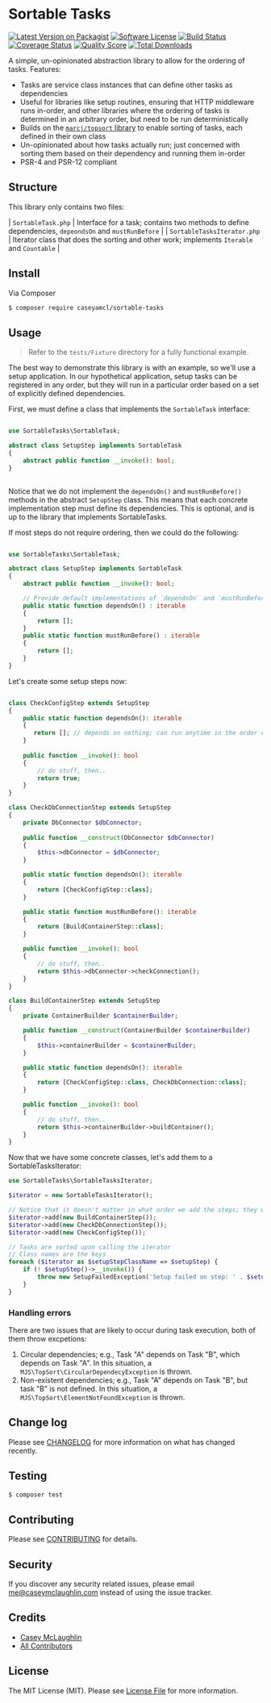 # Sortable Tasks

[![Latest Version on Packagist][ico-version]][link-packagist]
[![Software License][ico-license]](LICENSE.md)
[![Build Status][ico-travis]][link-travis]
[![Coverage Status][ico-scrutinizer]][link-scrutinizer]
[![Quality Score][ico-code-quality]][link-code-quality]
[![Total Downloads][ico-downloads]][link-downloads]

A simple, un-opinionated abstraction library to allow for the ordering of tasks.  Features:

* Tasks are service class instances that can define other tasks as dependencies
* Useful for libraries like setup routines, ensuring that HTTP middleware runs in-order, and other libraries where the ordering of tasks
  is determined in an arbitrary order, but need to be run deterministically
* Builds on the [`marcj/topsort` library](https://packagist.org/packages/marcj/topsort) to enable sorting of tasks, each defined in their own class
* Un-opinionated about how tasks actually run; just concerned with sorting them based on their dependency and running them in-order
* PSR-4 and PSR-12 compliant

## Structure

This library only contains two files:

| `SortableTask.php`          | Interface for a task; contains two methods to define dependencies, `depeondsOn` and `mustRunBefore` |
| `SortableTasksIterator.php` | Iterator class that does the sorting and other work; implements `Iterable` and `Countable`          |

## Install

Via Composer

``` bash
$ composer require caseyamcl/sortable-tasks
```

## Usage

> Refer to the `tests/Fixture` directory for a fully functional example.

The best way to demonstrate this library is with an example, so we'll use a setup application.  In our hypothetical
application, setup tasks can be registered in any order, but they will run in a particular order based on a set of
explicitly defined dependencies.

First, we must define a class that implements the `SortableTask` interface:

```php

use SortableTasks\SortableTask;

abstract class SetupStep implements SortableTask
{
    abstract public function __invoke(): bool;
}
 
``` 

Notice that we do not implement the `dependsOn()` and `mustRunBefore()` methods in the abstract `SetupStep` class. This
means that each concrete implementation step must define its dependencies. This is optional, and is up to the library
that implements SortableTasks.

If most steps do not require ordering, then we could do the following:

```php

use SortableTasks\SortableTask;

abstract class SetupStep implements SortableTask
{
    abstract public function __invoke(): bool;

    // Provide default implementations of `dependsOn` and `mustRunBefore` that return empty arrays
    public static function dependsOn() : iterable
    {
        return [];
    }
    public static function mustRunBefore() : iterable
    {
        return [];
    }
}
```

Let's create some setup steps now:

```php

class CheckConfigStep extends SetupStep
{
    public static function dependsOn(): iterable
    {
       return []; // depends on nothing; can run anytime in the order of operations
    }
    
    public function __invoke(): bool
    {
        // do stuff, then..
        return true;
    }
}

class CheckDbConnectionStep extends SetupStep
{
    private DbConnector $dbConnector;
    
    public function __construct(DbConnector $dbConnector)
    {    
        $this->dbConnector = $dbConnector;
    }

    public static function dependsOn(): iterable
    {
        return [CheckConfigStep::class];
    }

    public static function mustRunBefore(): iterable
    {
        return [BuildContainerStep::class];
    }

    public function __invoke(): bool
    {
        // do stuff, then..
        return $this->dbConnector->checkConnection();
    }
}

class BuildContainerStep extends SetupStep
{
    private ContainerBuilder $containerBuilder;

    public function __construct(ContainerBuilder $containerBuilder)
    {
        $this->containerBuilder = $containerBuilder;
    }

    public static function dependsOn(): iterable
    {
        return [CheckConfigStep::class, CheckDbConnection::class];
    }

    public function __invoke(): bool
    {
        // do stuff, then..
        return $this->containerBuilder->buildContainer();
    }
}

```

Now that we have some concrete classes, let's add them to a SortableTasksIterator:

```php
use SortableTasks\SortableTasksIterator;

$iterator = new SortableTasksIterator();

// Notice that it doesn't matter in what order we add the steps; they will get sorted at runtime
$iterator->add(new BuildContainerStep());
$iterator->add(new CheckDbConnectionStep());
$iterator->add(new CheckConfigStep());

// Tasks are sorted upon calling the iterator
// Class names are the keys
foreach ($iterator as $setupStepClassName => $setupStep) {
    if (! $setupStep()->__invoke()) {
        throw new SetupFailedException('Setup failed on step: ' . $setupStepClassName);
    }
}
```

### Handling errors

There are two issues that are likely to occur during task execution, both of them throw excpetions:

1. Circular dependencies; e.g., Task "A" depends on Task "B", which depends on Task "A". In this situation, a 
   `MJS\TopSort\CircularDependecyException` is thrown.
2. Non-existent dependencies; e.g., Task "A" depends on Task "B", but task "B" is not defined. In this situation, a
   `MJS\TopSort\ElementNotFoundException` is thrown.

## Change log

Please see [CHANGELOG](CHANGELOG.md) for more information on what has changed recently.

## Testing

``` bash
$ composer test
```

## Contributing

Please see [CONTRIBUTING](CONTRIBUTING.md) for details.

## Security

If you discover any security related issues, please email me@caseymclaughlin.com instead of using the issue tracker.

## Credits

- [Casey McLaughlin][link-author]
- [All Contributors][link-contributors]

## License

The MIT License (MIT). Please see [License File](LICENSE.md) for more information.

[ico-version]: https://img.shields.io/packagist/v/caseyamcl/sortable-tasks.svg?style=flat-square
[ico-license]: https://img.shields.io/badge/license-MIT-brightgreen.svg?style=flat-square
[ico-travis]: https://img.shields.io/travis/caseyamcl/sortable-tasks/master.svg?style=flat-square
[ico-scrutinizer]: https://img.shields.io/scrutinizer/coverage/g/caseyamcl/sortable-tasks.svg?style=flat-square
[ico-code-quality]: https://img.shields.io/scrutinizer/g/caseyamcl/sortable-tasks.svg?style=flat-square
[ico-downloads]: https://img.shields.io/packagist/dt/caseyamcl/sortable-tasks.svg?style=flat-square

[link-packagist]: https://packagist.org/packages/caseyamcl/sortable-tasks
[link-travis]: https://travis-ci.org/caseyamcl/sortable-tasks
[link-scrutinizer]: https://scrutinizer-ci.com/g/caseyamcl/sortable-tasks/code-structure
[link-code-quality]: https://scrutinizer-ci.com/g/caseyamcl/sortable-tasks
[link-downloads]: https://packagist.org/packages/caseyamcl/sortable-tasks
[link-author]: https://github.com/caseyamcl
[link-contributors]: ../../contributors
